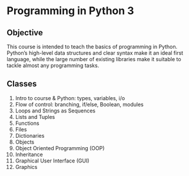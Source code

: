 # Programming in Python 3
## Objective
This course is intended to teach the basics of programming in Python. Python’s high-level data structures and clear syntax make it an ideal first language, while the large number of existing libraries make it suitable to tackle almost any programming tasks.

## Classes
1.	Intro to course & Python: types, variables, i/o
2.	Flow of control: branching, if/else, Boolean, modules
3.	Loops and Strings as Sequences
4.	Lists and Tuples
5.	Functions
6.	Files
7.	Dictionaries
8.	Objects
9.	Object Oriented Programming (OOP)
10.	Inheritance
11.	Graphical User Interface (GUI)
12.	Graphics
